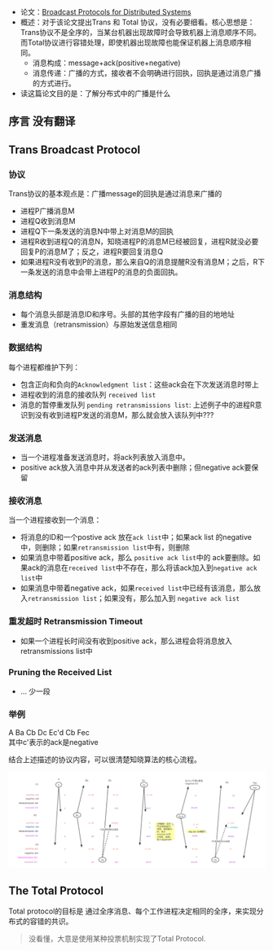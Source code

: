 

+ 论文：[Broadcast Protocols for Distributed Systems](http://citeseerx.ist.psu.edu/viewdoc/download;jsessionid=DA32EDFFF7FE22C9B1B1CE7B36D2C6EC?doi=10.1.1.121.3113&rep=rep1&type=pdf)
+ 概述：对于该论文提出Trans 和 Total 协议，没有必要细看。核心思想是：Trans协议不是全序的，当某台机器出现故障时会导致机器上消息顺序不同。而Total协议进行容错处理，即使机器出现故障也能保证机器上消息顺序相同。
	+ 消息构成：message+ack(positive+negative)
	+ 消息传递：广播的方式，接收者不会明确进行回执，回执是通过消息广播的方式进行。
+ 读这篇论文目的是：了解分布式中的广播是什么



## 序言 没有翻译

## Trans Broadcast Protocol

### 协议

Trans协议的基本观点是：广播message的回执是通过消息来广播的

+ 进程P广播消息M
+ 进程Q收到消息M
+ 进程Q下一条发送的消息N中带上对消息M的回执
+ 进程R收到进程Q的消息N，知晓进程P的消息M已经被回复，进程R就没必要回复P的消息M了；反之，进程R要回复消息Q
+ 如果进程R没有收到P的消息，那么来自Q的消息提醒R没有消息M；之后，R下一条发送的消息中会带上进程P的消息的负面回执。

### 消息结构

+ 每个消息头部是消息ID和序号。头部的其他字段有广播的目的地地址
+ 重发消息（retransmission）与原始发送信息相同

### 数据结构
每个进程都维护下列：

+ 包含正向和负向的`Acknowledgment list`：这些ack会在下次发送消息时带上
+ 进程收到的消息的接收队列 `received list`
+ 消息的暂停重发队列 `pending retransmissions list`:  上述例子中的进程R意识到没有收到进程P发送的消息M，那么就会放入该队列中???


### 发送消息

+ 当一个进程准备发送消息时，将ack列表放入消息中。
+ positive ack放入消息中并从发送者的ack列表中删除；但negative ack要保留

### 接收消息

当一个进程接收到一个消息：

+ 将消息的ID和一个postive ack 放在`ack list`中；如果ack list 的negative中，则删除；如果`retransmission list`中有，则删除
+ 如果消息中带着positive ack，那么 `positive ack list`中的 ack要删除。如果ack的消息在`received list`中不存在，那么将该ack加入到`negative ack list`中
+ 如果消息中带着negative ack，如果`received list`中已经有该消息，那么放入`retransmission list`；如果没有，那么加入到 `negative ack list`

### 重发超时 Retransmission Timeout

+ 如果一个进程长时间没有收到positive ack，那么进程会将消息放入retransmissions list中

### Pruning the Received List
+ ... 少一段 

### 举例

A Ba Cb Dc Ec'd Cb Fec  
其中c'表示的ack是negative

结合上述描述的协议内容，可以很清楚知晓算法的核心流程。 

![](BroadcastProtocolForDistributedSystem/broadcastProtocolsForDistributedSystems.png)


## The Total Protocol

Total protocol的目标是 通过全序消息、每个工作进程决定相同的全序，来实现分布式的容错的共识。 


> 没看懂，大意是使用某种投票机制实现了Total Protocol.





